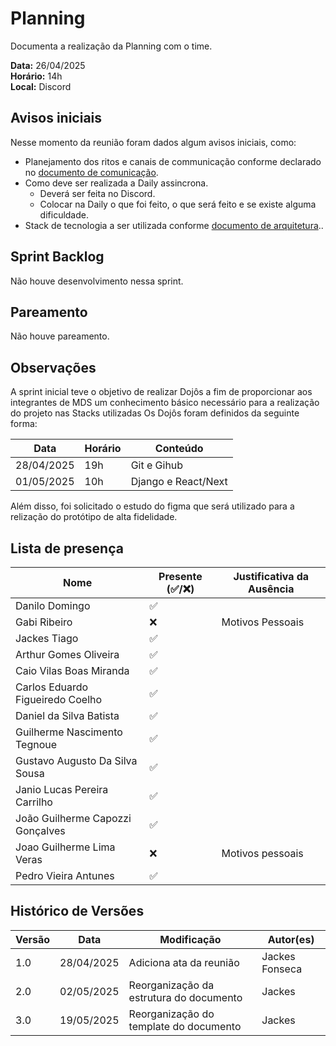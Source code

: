 # Planning

Documenta a realização da Planning com o time.

**Data:** 26/04/2025      
**Horário:** 14h         
**Local:** Discord 

## Avisos iniciais
Nesse momento da reunião foram dados algum avisos iniciais, como:

- Planejamento dos ritos e canais de communicação conforme declarado no [documento de comunicação](https://fga-eps-mds.github.io/2025.1-SGI-Docs/Planejamento/comunicacao/).
- Como deve ser realizada a Daily assincrona.
    - Deverá ser feita no Discord.
    - Colocar na Daily o que foi feito, o que será feito e se existe alguma dificuldade. 
- Stack de tecnologia  a ser utilizada conforme [documento de arquitetura](../../Planejamento/documento-arquiteura.md)..

## Sprint Backlog
Não houve desenvolvimento nessa sprint.

## Pareamento
Não houve pareamento.

## Observações
A sprint inicial teve o objetivo de realizar Dojôs a fim de proporcionar aos integrantes de MDS um conhecimento básico necessário para a realização do projeto nas Stacks utilizadas Os Dojôs foram definidos da seguinte forma:

| Data                     | Horário                | Conteúdo          |
|--------------------------|------------------------|-------------------|
| 28/04/2025               |19h                     |Git e Gihub        |
| 01/05/2025               |10h                     |Django e React/Next|

Além disso, foi solicitado o estudo do figma que será utilizado para a relização do protótipo de alta fidelidade.

## Lista de presença

| Nome                              | Presente (✅/❌) | Justificativa da Ausência               |
|-----------------------------------|-------------------|-----------------------------------------|
| Danilo Domingo                    |     ✅           |                                         |
| Gabi Ribeiro                      |     ❌           |    Motivos Pessoais                                               |
| Jackes Tiago                      |     ✅           |                                         |
| Arthur Gomes Oliveira             |     ✅           |                                         |
| Caio Vilas Boas Miranda           |     ✅           |                                         |
| Carlos Eduardo Figueiredo Coelho  |     ✅           |                      |
| Daniel da Silva Batista           |     ✅           |                                         |
| Guilherme Nascimento Tegnoue      |     ✅           |                                         |
| Gustavo Augusto Da Silva Sousa    |     ✅           |                                         |
| Janio Lucas Pereira Carrilho      |     ✅           |                                         |
| João Guilherme Capozzi Gonçalves  |     ✅           |                                         |
| Joao Guilherme Lima Veras         |    ❌            |    Motivos pessoais          |                                    |
| Pedro Vieira Antunes              |     ✅           |                                         |

## Histórico de Versões

| Versão | Data       | Modificação                | Autor(es)         |
|--------|------------|----------------------------|-------------------|
|   1.0  | 28/04/2025 | Adiciona ata da reunião    | Jackes Fonseca         | 
|   2.0  | 02/05/2025 | Reorganização da estrutura do documento | Jackes |
|   3.0  | 19/05/2025 | Reorganização do template do documento | Jackes |
